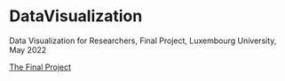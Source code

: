 # DataVisualization
Data Visualization for Researchers, Final Project, Luxembourg University, May 2022

[The Final Project](https://shrnkm.github.io/DataVisualization/target="_blank")
